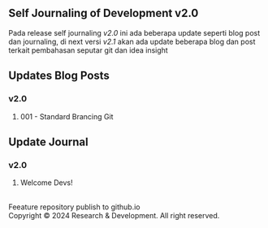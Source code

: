 ## Self Journaling of Development v2.0
Pada release self journaling _v2.0_ ini ada beberapa update seperti blog post dan journaling, di next versi _v2.1_ akan ada update beberapa blog dan post terkait pembahasan seputar git dan idea insight

## Updates Blog Posts
### v2.0
1. 001 - Standard Brancing Git

## Update Journal
### v2.0
1. Welcome Devs!

<br />
Feeature repository publish to github.io

<br />
Copyright © 2024 Research & Development. All right reserved.
